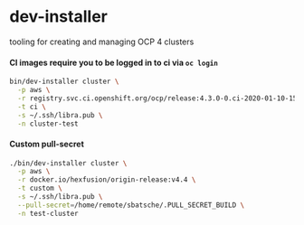 # dev-installer
tooling for creating and managing OCP 4 clusters


#### CI images require you to be logged in to ci via `oc login`

```bash
bin/dev-installer cluster \
  -p aws \
  -r registry.svc.ci.openshift.org/ocp/release:4.3.0-0.ci-2020-01-10-150540 \
  -t ci \
  -s ~/.ssh/libra.pub \
  -n cluster-test 
```

#### Custom pull-secret

```bash
./bin/dev-installer cluster \
  -p aws \
  -r docker.io/hexfusion/origin-release:v4.4 \
  -t custom \
  -s ~/.ssh/libra.pub \
  --pull-secret=/home/remote/sbatsche/.PULL_SECRET_BUILD \
  -n test-cluster
  ```
